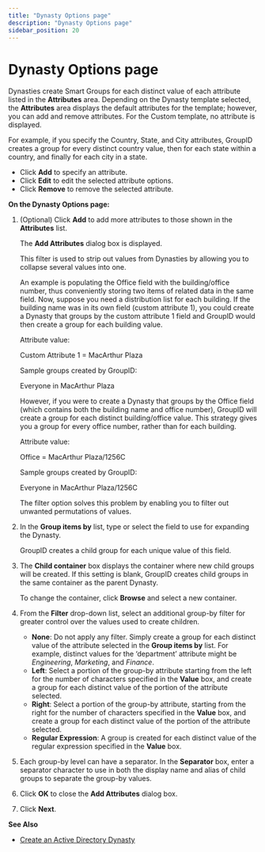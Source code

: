 ```yaml
---
title: "Dynasty Options page"
description: "Dynasty Options page"
sidebar_position: 20
---
```


# Dynasty Options page

Dynasties create Smart Groups for each distinct value of each attribute listed in the **Attributes**
area. Depending on the Dynasty template selected, the **Attributes** area displays the default
attributes for the template; however, you can add and remove attributes. For the Custom template, no
attribute is displayed.

For example, if you specify the Country, State, and City attributes, GroupID creates a group for
every distinct country value, then for each state within a country, and finally for each city in a
state.

- Click **Add** to specify an attribute.
- Click **Edit** to edit the selected attribute options.
- Click **Remove** to remove the selected attribute.

**On the Dynasty Options page:**

1. (Optional) Click **Add** to add more attributes to those shown in the **Attributes** list.

    The **Add Attributes** dialog box is displayed.

    This filter is used to strip out values from Dynasties by allowing you to collapse several
    values into one.

    An example is populating the Office field with the building/office number, thus conveniently
    storing two items of related data in the same field. Now, suppose you need a distribution list
    for each building. If the building name was in its own field (custom attribute 1), you could
    create a Dynasty that groups by the custom attribute 1 field and GroupID would then create a
    group for each building value.

    Attribute value:

    Custom Attribute 1 = MacArthur Plaza

    Sample groups created by GroupID:

    Everyone in MacArthur Plaza

    However, if you were to create a Dynasty that groups by the Office field (which contains both
    the building name and office number), GroupID will create a group for each distinct
    building/office value. This strategy gives you a group for every office number, rather than for
    each building.

    Attribute value:

    Office = MacArthur Plaza/1256C

    Sample groups created by GroupID:

    Everyone in MacArthur Plaza/1256C

    The filter option solves this problem by enabling you to filter out unwanted permutations of
    values.

1. In the **Group items by** list, type or select the field to use for expanding the Dynasty.

    GroupID creates a child group for each unique value of this field.

1. The **Child container** box displays the container where new child groups will be created. If
   this setting is blank, GroupID creates child groups in the same container as the parent Dynasty.

    To change the container, click **Browse** and select a new container.

1. From the **Filter** drop-down list, select an additional group-by filter for greater control over
   the values used to create children.

    - **None**: Do not apply any filter. Simply create a group for each distinct value of the
      attribute selected in the **Group items by** list. For example, distinct values for the
      ‘department’ attribute might be _Engineering_, _Marketing_, and _Finance_.
    - **Left**: Select a portion of the group-by attribute starting from the left for the number of
      characters specified in the **Value** box, and create a group for each distinct value of the
      portion of the attribute selected.
    - **Right**: Select a portion of the group-by attribute, starting from the right for the number
      of characters specified in the **Value** box, and create a group for each distinct value of
      the portion of the attribute selected.
    - **Regular Expression**: A group is created for each distinct value of the regular expression
      specified in the **Value** box.

1. Each group-by level can have a separator. In the **Separator** box, enter a separator character
   to use in both the display name and alias of child groups to separate the group-by values.
1. Click **OK** to close the **Add Attributes** dialog box.

1. Click **Next**.

**See Also**

- [Create an Active Directory Dynasty](/docs/directorymanager/11.0/portal/group/dynasty/createdynasty/createdynasty.md)
